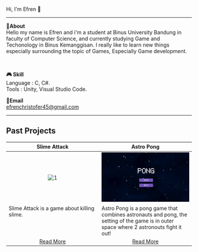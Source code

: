 
Hi, I'm Efren 👋

---

**📌About** <br>
Hello my name is Efren and i'm a student at Binus University Bandung in faculty of Computer Science, and currently studying Game and Techonology in Binus Kemanggisan. I really like to learn new things especially surrounding the topic of Games, Especially Game development.

<br>

**🎮 Skill** <br>
Language : C, C#.<br>
Tools    : Unity, Visual Studio Code.
<br>


**📩Email** <br>
efrenchristofer45@gmail.com
<br>

---

## Past Projects
<table width="100%">
  <thead>
    <tr>
      <th width="50%" align="center"><a>Slime Attack </a></th> <!--tittle-->
      <th width="50%" align="center"><a>Astro Pong</a></th> <!--tittle-->
    </tr>
  </thead>
  <tbody>
    <tr>
      <td align="center">
        <img src="https://github.com/Efrennnn/Efrennnn/blob/main/slimeattack.gif" alt="1" style="width:100%;height:auto;">
      </td>
      <td align="center">
        <img src="https://github.com/Efrennnn/Efrennnn/blob/main/astropong.gif" alt="2" style="width:100%;height:auto;">
      </td>
    </tr>
    <tr>
      <td valign="text-top">Slime Attack is a game about killing slime.</td> <!--desc-->
      <td valign="text-top">Astro Pong is a pong game that combines astronauts and pong, the setting of the game is in outer space where 2 astronouts fight it out!</td> <!--desc-->
    </tr>
    <tr>
      <td align="center"><a href="https://github.com/Efrennnn/Slime-Attack">Read More</a></td> <!--link1-->
      <td align="center"><a href="https://github.com/Efrennnn/AstroPong">Read More</a></td> <!--link2-->
    </tr>
  
  </tbody>
</table>

  </tbody>
</table>
